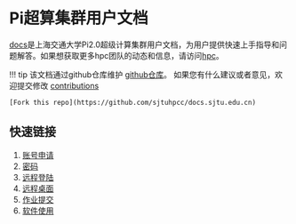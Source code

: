 # Pi超算集群用户文档
[docs](http://docs.hpc.sjtu.edu.cn/)是上海交通大学Pi2.0超级计算集群用户文档，为用户提供快速上手指导和问题解答。如果想获取更多hpc团队的动态和信息，请访问[hpc](https://hpc.sjtu.edu.cn/)。

!!! tip 
	该文档通过github仓库维护
	[github仓库](https://github.com/sjtuhpcc/docs.sjtu.edu.cn)。
	如果您有什么建议或者意见，欢迎提交修改
	[contributions](contribution/contribution.md)
	
	[Fork this repo](https://github.com/sjtuhpcc/docs.sjtu.edu.cn)

## 快速链接

 1. [账号申请](accounts/apply.md)
 2. [密码](accounts/passwords.md)
 3. [远程登陆](login/SSH.md)
 4. [远程桌面](login/OpenOnDemand.md)
 5. [作业提交](job/slurm.md)
 6. [软件使用](module/module.md)
